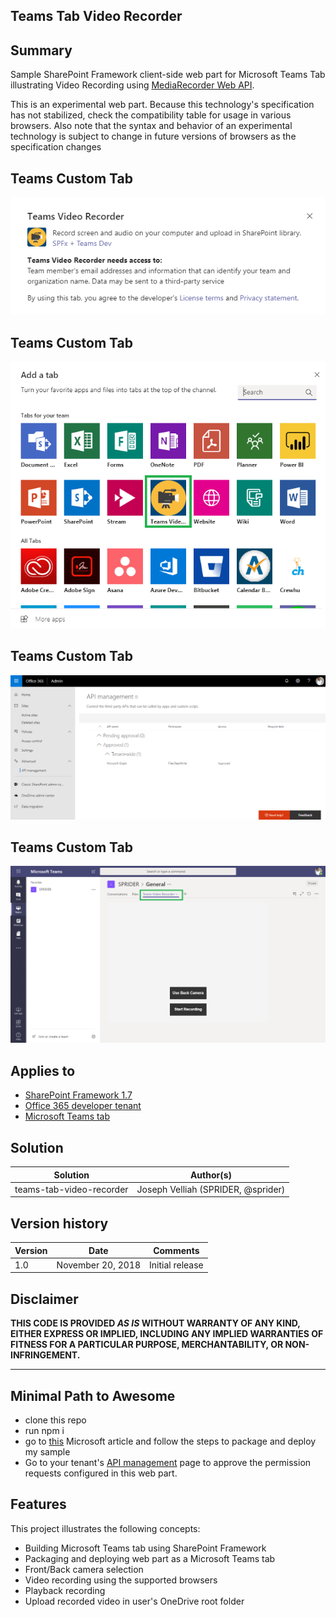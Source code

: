 ## Teams Tab Video Recorder

## Summary

Sample SharePoint Framework client-side web part for Microsoft Teams Tab illustrating Video Recording using [MediaRecorder Web API](https://developer.mozilla.org/en-US/docs/Web/API/MediaRecorder). 

This is an experimental web part. Because this technology's specification has not stabilized, check the compatibility table for usage in various browsers. Also note that the syntax and behavior of an experimental technology is subject to change in future versions of browsers as the specification changes

## Teams Custom Tab
![About](./assets/About.PNG)

## Teams Custom Tab
![Add Custom Tab](./assets/AddCustomTab.png)

## Teams Custom Tab
![API Management - MSGraph](./assets/APIManagement.png)

## Teams Custom Tab
![Custom Tab](./assets/Tab.png)

## Applies to

* [SharePoint Framework 1.7](https://dev.office.com/sharepoint/docs/spfx/sharepoint-framework-overview)
* [Office 365 developer tenant](https://dev.office.com/sharepoint/docs/spfx/set-up-your-developer-tenant)
* [Microsoft Teams tab](https://docs.microsoft.com/en-us/sharepoint/dev/spfx/web-parts/get-started/using-web-part-as-ms-teams-tab)

## Solution

Solution|Author(s)
--------|---------
teams-tab-video-recorder|Joseph Velliah (SPRIDER, @sprider)

## Version history

Version|Date|Comments
-------|----|--------
1.0|November 20, 2018|Initial release

## Disclaimer
**THIS CODE IS PROVIDED *AS IS* WITHOUT WARRANTY OF ANY KIND, EITHER EXPRESS OR IMPLIED, INCLUDING ANY IMPLIED WARRANTIES OF FITNESS FOR A PARTICULAR PURPOSE, MERCHANTABILITY, OR NON-INFRINGEMENT.**

---

## Minimal Path to Awesome

- clone this repo
- run npm i
- go to [this](https://docs.microsoft.com/en-us/sharepoint/dev/spfx/web-parts/get-started/using-web-part-as-ms-teams-tab) Microsoft article and follow the steps to package and deploy my sample
- Go to your tenant's [API management](https://yourtenant-admin.sharepoint.com/_layouts/15/online/AdminHome.aspx#/webApiPermissionManagement) page to approve the permission requests configured in this web part.

## Features

This project illustrates the following concepts:
- Building Microsoft Teams tab using SharePoint Framework
- Packaging and deploying web part as a Microsoft Teams tab
- Front/Back camera selection
- Video recording using the supported browsers   
- Playback recording
- Upload recorded video in user's OneDrive root folder
